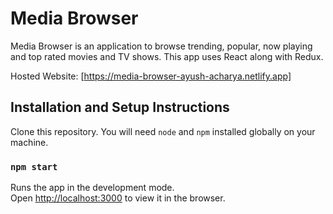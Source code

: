 # Media Browser

Media Browser is an application to browse trending, popular, now playing and top rated movies and TV shows.
This app uses React along with Redux.

Hosted Website: [https://media-browser-ayush-acharya.netlify.app]

## Installation and Setup Instructions

Clone this repository. You will need `node` and `npm` installed globally on your machine.

### `npm start`

Runs the app in the development mode.\
Open [http://localhost:3000](http://localhost:3000) to view it in the browser.
